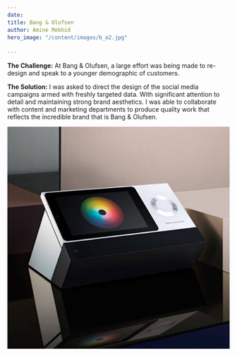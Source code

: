 ```yaml
---
date: 
title: Bang & Olufsen
author: Amine Mekhid
hero_image: "/content/images/b_o2.jpg"

---
```

**The Challenge:** At Bang & Olufsen, a large effort was being made to re-design and speak to a younger demographic of customers.

**The Solution:** I was asked to direct the design of the social media campaigns armed with freshly targeted data. With significant attention to detail and maintaining strong brand aesthetics. I was able to collaborate with content and marketing departments to produce quality work that reflects the incredible brand that is Bang & Olufsen.

![](/content/images/bo2.jpg)